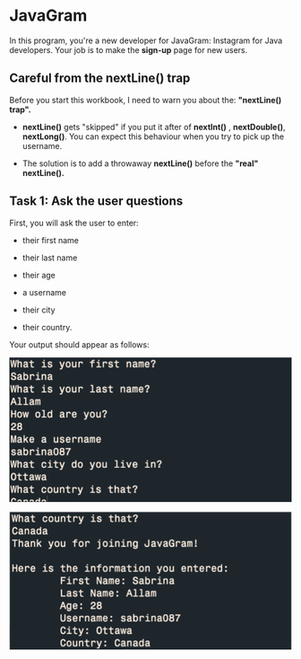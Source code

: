 # JavaGram
In this program, you're a new developer for JavaGram: Instagram for Java developers. Your job is to make the **sign-up** page for new users.

## Careful from the **nextLine()** trap

Before you start this workbook, I need to warn you about the: **"nextLine() trap".**

- **nextLine()** gets "skipped" if you put it after of **nextInt()** , **nextDouble()**, **nextLong()**. You can expect this behaviour when you try to pick up the username.

- The solution is to add a throwaway **nextLine()** before the **"real" nextLine().**

## Task 1: Ask the user questions

First, you will ask the user to enter:

- their first name

- their last name

- their age

- a username

- their city

- their country.

Your output should appear as follows:

![Image_One](image_one.png)

![Image_Two](image_two.png)
